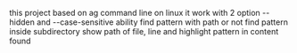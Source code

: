 this project based on ag command line on linux
it work with 2 option --hidden and --case-sensitive
ability find pattern with path or not
find pattern inside subdirectory
show path of file, line and highlight pattern in content found 

